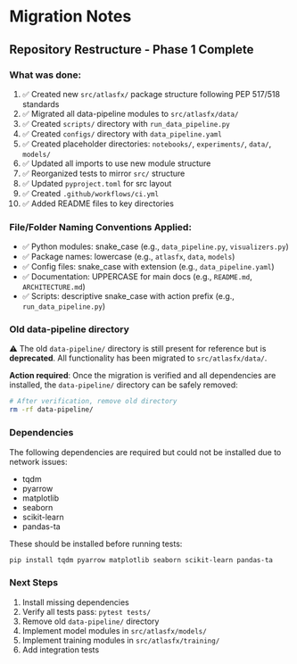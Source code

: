 # Migration Notes

## Repository Restructure - Phase 1 Complete

### What was done:

1. ✅ Created new `src/atlasfx/` package structure following PEP 517/518 standards
2. ✅ Migrated all data-pipeline modules to `src/atlasfx/data/`
3. ✅ Created `scripts/` directory with `run_data_pipeline.py`
4. ✅ Created `configs/` directory with `data_pipeline.yaml`
5. ✅ Created placeholder directories: `notebooks/`, `experiments/`, `data/`, `models/`
6. ✅ Updated all imports to use new module structure
7. ✅ Reorganized tests to mirror `src/` structure
8. ✅ Updated `pyproject.toml` for src layout
9. ✅ Created `.github/workflows/ci.yml`
10. ✅ Added README files to key directories

### File/Folder Naming Conventions Applied:

- ✅ Python modules: snake_case (e.g., `data_pipeline.py`, `visualizers.py`)
- ✅ Package names: lowercase (e.g., `atlasfx`, `data`, `models`)
- ✅ Config files: snake_case with extension (e.g., `data_pipeline.yaml`)
- ✅ Documentation: UPPERCASE for main docs (e.g., `README.md`, `ARCHITECTURE.md`)
- ✅ Scripts: descriptive snake_case with action prefix (e.g., `run_data_pipeline.py`)

### Old data-pipeline directory

⚠️ The old `data-pipeline/` directory is still present for reference but is **deprecated**.
All functionality has been migrated to `src/atlasfx/data/`.

**Action required**: Once the migration is verified and all dependencies are installed,
the `data-pipeline/` directory can be safely removed:

```bash
# After verification, remove old directory
rm -rf data-pipeline/
```

### Dependencies

The following dependencies are required but could not be installed due to network issues:
- tqdm
- pyarrow
- matplotlib
- seaborn
- scikit-learn
- pandas-ta

These should be installed before running tests:
```bash
pip install tqdm pyarrow matplotlib seaborn scikit-learn pandas-ta
```

### Next Steps

1. Install missing dependencies
2. Verify all tests pass: `pytest tests/`
3. Remove old `data-pipeline/` directory
4. Implement model modules in `src/atlasfx/models/`
5. Implement training modules in `src/atlasfx/training/`
6. Add integration tests
